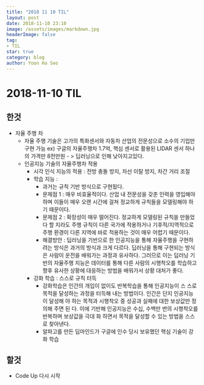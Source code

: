 ```yaml
---
title: "2018 11 10 TIL"
layout: post
date: 2018-11-10 23:10
image: /assets/images/markdown.jpg
headerImage: false
tag:
- TIL
star: true
category: blog
author: Yoon Ha Seo
---
```


# 2018-11-10 TIL

## 한것

- 자율 주행 차 
  - 자율 주행 기술은 고가의 특화센서와 자동차 산업의 전문성으로 소수의 기업만 구현 가능 ex) 구글의 자율주행차  1.7억,  핵심 센서로 활용된 LIDAR 센서 하나의 가격만 8천만원 - > 딥러닝으로 인해 낮아지고있다.
  - 인공지능 기술의 자율주행차 적용
    - 시각 인식 지능의 적용 : 전방 충돌 방지, 차선 이탈 방지, 차간 거리 조절
    - 학습 지능 :
      - 과거는 규칙 기반 방식으로 구현됬다.
      - 문제점 1 : 매우 비효율적이다. 산업 내 전문성을 갖춘 인력을 영입해야 하며 이들이 매우 오랜 시간에 걸쳐 정교하게 규칙들을 모델링해야 하기 때문이다.
      - 문제점 2 : 확장성이 매우 떨어진다. 정교하게 모델링된 규칙을 만들었다 할 지라도 주행 규칙이 다른 국가에 적용하거나 기후적/지역적으로 주행 환경이 다른 지역에 바로 적용하는 것이 매우 어렵기 때문이다.
      - 해결방안 : 딥러닝을 기반으로 한 인공지능을 통해 자율주행을 구현하려는 방식은 과거의
        방식과 크게 다르다. 딥러닝을 통해 구현되는 방식은 사람이 운전을 배워가는 과정과
        유사하다.  그러므로  이는 딥러닝 기반의 자율주행 지능은 데이터를 통해 다른 사람의 시행착오를 학습하고 향후 유사한 상황에 대응하는 방법을 배워가서 상황 대처가 좋다. 
    - 강화 학습 : 스스로 규칙 터득
      - 강화학습은 인간의 개입이 없이도 반복학습을 통해 인공지능이 스
        스로 목적을 달성하는 과정을 터득해 내는 방법이다. 인간은 단지 인공지능이 달성해
        야 하는 목적과 시행착오 중 성공과 실패에 대한 보상값만 정의해 주면 된
        다. 이에 기반해 인공지능은 수십, 수백만 번의 시행착오를 반복하며 보상값을 극대
        화 하면서 목적을 달성할 수 있는 방법을 스스로 찾아낸다.  
      - 알파고를 만든 딥마인드가 구글에 인수 당시 보유했던 핵심 기술이 강화 학습


## 할것

- Code Up 다시 시작
